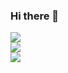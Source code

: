 ### Hi there 👋

<!--
[![Zzzode's GitHub stats](https://github-readme-stats.vercel.app/api?username=Zzzode&show_icons=true&count_private=true)](https://github.com/anuraghazra/github-readme-stats)

[![Top Langs](https://github-readme-stats.vercel.app/api/top-langs/?username=Zzzode&layout=compact)](https://github.com/anuraghazra/github-readme-stats)

[![Zzzode's wakatime stats](https://github-readme-stats.vercel.app/api/wakatime?username=Zzzode&layout=compact)](https://github.com/anuraghazra/github-readme-stats)
-->

<a href="https://github.com/anuraghazra/github-readme-stats">
  <img align="center" src="https://github-readme-stats.vercel.app/api/top-langs/?username=Zzzode&layout=compact" />
  <br>
  <img align="center" src="https://github-readme-stats.vercel.app/api?username=Zzzode&show_icons=true&count_private=true" />
  <br>
  <img align="center" src="https://github-readme-stats.vercel.app/api/wakatime?username=Zzzode&layout=compact" />
</a>

<!--
**Zzzode/Zzzode** is a ✨ _special_ ✨ repository because its `README.md` (this file) appears on your GitHub profile.

Here are some ideas to get you started:

- 🔭 I’m currently working on ...
- 🌱 I’m currently learning ...
- 👯 I’m looking to collaborate on ...
- 🤔 I’m looking for help with ...
- 💬 Ask me about ...
- 📫 How to reach me: ...
- 😄 Pronouns: ...
- ⚡ Fun fact: ...
-->
